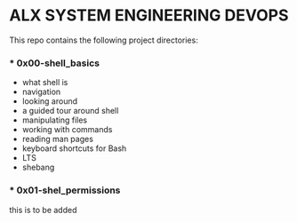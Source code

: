 # ALX SYSTEM ENGINEERING DEVOPS
This repo contains the following project directories:

### * 0x00-shell_basics
* what shell is
* navigation
* looking around
* a guided tour around shell
* manipulating files
* working with commands
* reading man pages
* keyboard shortcuts for Bash
* LTS
* shebang
### * 0x01-shel_permissions
this is to be added
